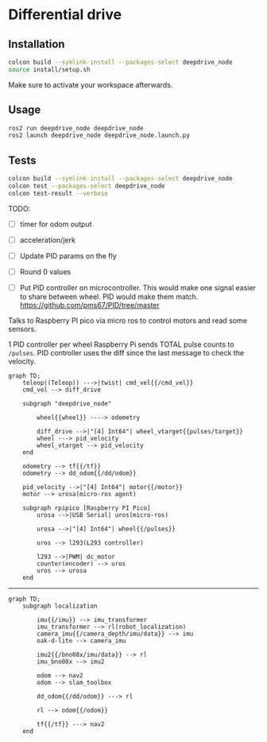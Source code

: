 # Differential drive

## Installation
```sh
colcon build --symlink-install --packages-select deepdrive_node
source install/setup.sh
```

Make sure to activate your workspace afterwards.

## Usage

```sh
ros2 run deepdrive_node deepdrive_node
ros2 launch deepdrive_node deepdrive_node.launch.py
```

## Tests
```sh
colcon build --symlink-install --packages-select deepdrive_node
colcon test --packages-select deepdrive_node
colcon test-result --verbose
```

TODO:
- [ ] timer for odom output
- [ ] acceleration/jerk
- [ ] Update PID params on the fly
- [ ] Round 0 values
- [ ] Put PID controller on microcontroller. This would make one signal easier to share between wheel. PID would make them match. https://github.com/pms67/PID/tree/master


Talks to Raspberry PI pico via micro ros to control motors and read some sensors.

1 PID controller per wheel
Raspberry Pi sends TOTAL pulse counts to `/pulses`. PID controller uses the diff since the last message to check the velocity.


```mermaid
graph TD;
    teleop((Teleop)) --->|twist| cmd_vel{{/cmd_vel}}
    cmd_vel --> diff_drive

    subgraph "deepdrive_node"
        
        wheel{{wheel}} ----> odometry
    
        diff_drive -->|"[4] Int64"| wheel_vtarget{{pulses/target}}
        wheel ---> pid_velocity
        wheel_vtarget --> pid_velocity
    end

    odometry --> tf{{/tf}}
    odometry --> dd_odom{{/dd/odom}}

    pid_velocity -->|"[4] Int64"| motor{{/motor}}
    motor --> urosa(micro-ros agent)

    subgraph rpipico [Raspberry PI Pico]
        urosa -->|USB Serial| uros(micro-ros)
        
        urosa -->|"[4] Int64"| wheel{{/pulses}}
        
        uros --> l293(L293 controller)

        l293 -->|PWM| dc_motor
        counter(encoder) --> uros
        uros --> urosa
    end
```

---

```mermaid
graph TD;
    subgraph localization

        imu{{/imu}} --> imu_transformer
        imu_transformer --> rl(robot_localization)
        camera_imu{{/camera_depth/imu/data}} --> imu
        oak-d-lite --> camera_imu

        imu2{{/bno08x/imu/data}} --> rl
        imu_bno08x --> imu2
        
        odom --> nav2
        odom --> slam_toolbox

        dd_odom{{/dd/odom}} ---> rl

        rl --> odom{{/odom}}

        tf{{/tf}} ---> nav2
    end    
    
```
